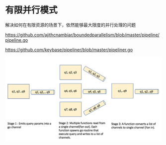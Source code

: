 # 有限并行模式

解决如何在有限资源的场景下，依然能够最大限度的并行处理的问题


https://github.com/ajithcnambiar/boundedparallelism/blob/master/pipeline/pipeline.go

https://github.com/keybase/pipeliner/blob/master/pipeliner.go


![](https://github.com/ajithcnambiar/boundedparallelism/raw/master/boundedParallelism.png)

